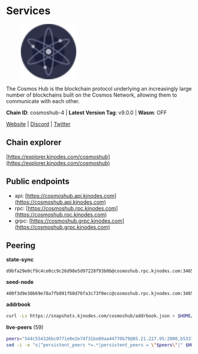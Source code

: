 # Services

<figure><img src="https://raw.githubusercontent.com/kj89/cosmos-images/main/logos/cosmoshub.png" width="150" alt=""><figcaption></figcaption></figure>

The Cosmos Hub is the blockchain protocol underlying an  increasingly large number of blockchains built on the  Cosmos Network, allowing them to communicate with each other.

**Chain ID**: cosmoshub-4 | **Latest Version Tag**: v9.0.0 | **Wasm**: OFF

[Website](https://hub.cosmos.network) | [Discord](https://discord.gg/cosmosnetwork) | [Twitter](https://twitter.com/cosmoshub)




## Chain explorer
[https://explorer.kjnodes.com/cosmoshub](https://explorer.kjnodes.com/cosmoshub)

## Public endpoints

* api: [https://cosmoshub.api.kjnodes.com](https://cosmoshub.api.kjnodes.com)
* rpc: [https://cosmoshub.rpc.kjnodes.com](https://cosmoshub.rpc.kjnodes.com)
* grpc: [https://cosmoshub.grpc.kjnodes.com](https://cosmoshub.grpc.kjnodes.com)

## Peering

**state-sync**

```text
d9bfa29e0cf9c4ce0cc9c26d98e5d97228f93b0b@cosmoshub.rpc.kjnodes.com:34656
```

**seed-node**

```text
400f3d9e30b69e78a7fb891f60d76fa3c73f0ecc@cosmoshub.rpc.kjnodes.com:34659
```

**addrbook**
```bash
curl -Ls https://snapshots.kjnodes.com/cosmoshub/addrbook.json > $HOME/.gaia/config/addrbook.json
```

**live-peers** (59)
```bash
peers="544c554326bc0771e0e2e74f31be89aa44770b79@65.21.227.95:2000,b533749dfe0dc09eff1dfb2adf83108f9125ee1c@162.55.97.111:26656,67685d93f2256caa7a2d53e3a104f9e437c3d247@95.216.114.244:26656,d9bfa29e0cf9c4ce0cc9c26d98e5d97228f93b0b@65.109.88.38:34656,c1e437f73b8889b78ea34981e7c349157ad80284@107.135.15.66:26656,ca5011c44fd74d95e7fca487c69e301df195750c@65.108.122.246:26726,11de8a73123ce854241cfa9687921c544b83d5d9@141.94.100.228:26656,edea278ce4cc160512f325d0722f312b83202e73@178.128.42.132:26090,9edd51012df3a09395a48eb68a84723d6308e08c@35.212.116.100:26656,1cce99042f884d669e7287e3e362bff8e385c63e@46.4.79.183:26726,213857e741833d17275ea559bb2d0342398cec99@35.245.206.45:26656,c940e11c1072dad06da3b1b48ca92966bb37e93a@74.96.207.58:28721,c5bf14906ba28dcb389e055f824dabe9576ed3f4@52.87.182.81:26656,1279eae188599463661c3e2b9ab492615a6d7079@65.108.235.32:2010,6ea2ef7d3dd5d6967708a0b31eed85ba090a90a1@65.108.121.190:12010,e829d4764a5cecc44b3414777853b34407b36601@185.16.39.179:26656,6ecca845883e9273062ee515d2657080e6539d9e@65.109.32.148:26726,0eeb20e044d632b279e67f2fe91f50e4fceab1fd@159.223.223.84:26656,3a94f1021e84bb54a640e5b1c1fe16827824e4f7@51.79.20.217:26656,344d87e04fdf04be760da5069a59d9a489b886a6@52.14.44.1:26656,df1b21a6a92c6045946b2263ada344628ee9a8b6@74.118.143.189:26656,44594a57ce538a21f8558bcb1c9ce560ad879e3e@15.235.114.84:26656,f5f8b96406a165d486be243723bfa7291db1cf62@35.230.170.155:26656,5b143d463427d9ad0b621f97c0b8933643e293da@35.212.90.144:26656,fe21dd474640247888fc7c4dce82da8da08a8bfd@135.181.113.227:26656,460967e46cc013e5e3eb365c1a8d271b0662549f@35.208.242.182:26656,e0ab6c5cc86959853f499236b8297344802ac5f4@5.161.139.201:26656,c124ce0b508e8b9ed1c5b6957f362225659b5343@169.155.44.11:26656,b0ac7f1485eedfc063af251fe12d93a68a22131d@65.108.137.38:26656,ee767901f4a7eaf44603ef0a5b6e5edac118ba1e@74.118.136.149:26656,7abab0475a506ed3b9ab2ad40948bfe53b797e13@128.199.128.15:26090,4ebf074e8b4a24438bd0bd503b62b4728dfb8eae@35.212.101.35:26656,f701e3e0b7983c5a9e8ef34f88acd82ebd661c87@64.44.148.194:26656,1997e68bf205bedeed0c4723786bf03464987dc1@77.87.108.21:26656,2441e90fcb341fcd5bebec15b54e346cdca64a9b@135.148.123.8:14956,9e14c8c48776a789f7029e88c260b2a6cbbf1417@35.212.85.141:26656,a09ed43e09f773e39855dc5d8b6a220eff4cb947@204.16.241.207:26656,332388be4c4941870b0f609011bc0ab583c31ff9@144.91.91.4:26656,4c46d32cbc4777c59a91a53fdadf8a3fa362036e@116.202.10.68:26656,61afb0f37c02031f285f6b27ead2a3e7a97cc28a@35.212.34.104:26656,a94dff85ed430f0475f41fe306c82b7eb7f6e858@51.91.153.78:31649,6a2f3ad43b13d5647bc95f491399c8dab108472f@170.64.164.123:26090,8d9a128bacce43faf0d8eae8e72684e24ec7448c@35.211.152.31:26656,8698cb819c9a4503fe2c71055f1380d08edc5adf@204.16.244.116:26656,3450293ebc89d869ada0627ac9d4d2ff49c51a58@15.164.228.75:26656,b3c77cf3cb211825ef506c1c3df5ef3036a05f60@207.180.255.81:10256,82e5be57b761e3bf8d9e1dbda61544a3e1ff0773@88.218.224.138:26656,6681cee74de13aaac561442bcbc420bdb025aacc@116.202.85.179:26656,4e18c2a64f190a4bc3afb57e96b32c02ee08d355@95.216.98.181:26656,76cb6275dcd71f43aecf3b8dddae08554b7cc6f5@51.79.20.226:26656,6cedaa74a96505af9c7c8b23fd9eb29186452073@54.241.121.253:26656,b79e1d3a621bdafd3a8d9a49dff8f4737d0bedc9@52.203.105.100:26656,d1e39378054215be020e22f0342e272f5224cf75@146.190.46.145:30196,27ad834c62dbefc5beb74be7575515927bd07c58@193.176.85.151:26656,8f64d51053642a665cf77fad1a3199d0de98f28b@18.202.168.217:26656,34f0e424f747f62e04e8c34fde60013fb4dbc04b@65.108.0.165:14956,547a1165e390a14d70e7de0cbf1708fea80eb44d@172.104.115.76:26656,97e4468ac589eac505a800411c635b14511a61bb@23.88.18.49:26656,82588f011491c6100d922d133f52fc23460b9231@95.216.230.145:26656"
sed -i -e "s|^persistent_peers *=.*|persistent_peers = \"$peers\"|" $HOME/.gaia/config/config.toml
```
